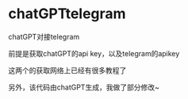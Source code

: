 # chatGPTtelegram

chatGPT对接telegram

前提是获取chatGPT的api key，以及telegram的apikey

这两个的获取网络上已经有很多教程了

另外，该代码由chatGPT生成，我做了部分修改~